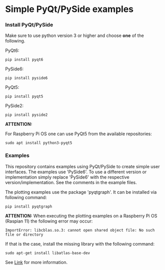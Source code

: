 # Simple PyQt/PySide examples

### Install PyQt/PySide

Make sure to use python version 3 or higher and choose **one** of the following.

PyQt6:
```
pip install pyqt6
```
PySide6:
```
pip install pyside6
```
PyQt5:
```
pip install pyqt5
```
PySide2:
```
pip install pyside2
```

**ATTENTION:**

For Raspberry Pi OS one can use PyQt5 from the available repositories:
```
sudo apt install python3-pyqt5
```

### Examples

This repository contains examples using PyQt/PySide to create simple user interfaces.
The examples use 'PySide6'. To use a different version or implementation simply replace 'PySide6' with the respective version/implementation. See the comments in the example files.

The plotting examples use the package 'pyqtgraph'. It can be installed via following command:
```
pip install pyqtgraph
```

**ATTENTION:**
When executing the plotting examples on a Raspberry Pi OS (Raspian 11) the following error may occur:
```
ImportError: libcblas.so.3: cannot open shared object file: No such file or directory
```

If that is the case, install the missing library with the following command:
```
sudo apt-get install libatlas-base-dev
```
See [Link](https://stackoverflow.com/questions/53347759/importerror-libcblas-so-3-cannot-open-shared-object-file-no-such-file-or-dire) for more information.
